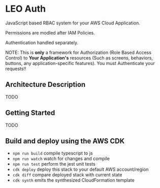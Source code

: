 # LEO Auth

JavaScript based RBAC system for your AWS Cloud Application. 

Permissions are modled after IAM Policies.

Authentication handled separately. 

NOTE: This is **only** a framework for Authorization (Role Based Access Control) to **Your Application's** resources (Such as screens, behaviors, buttons, any application-specific features). You must Authenticate your requests!!

## Architecture Description
TODO

## Getting Started
TODO

## Build and deploy using the AWS CDK

 * `npm run build`   compile typescript to js
 * `npm run watch`   watch for changes and compile
 * `npm run test`    perform the jest unit tests
 * `cdk deploy`      deploy this stack to your default AWS account/region
 * `cdk diff`        compare deployed stack with current state
 * `cdk synth`       emits the synthesized CloudFormation template
